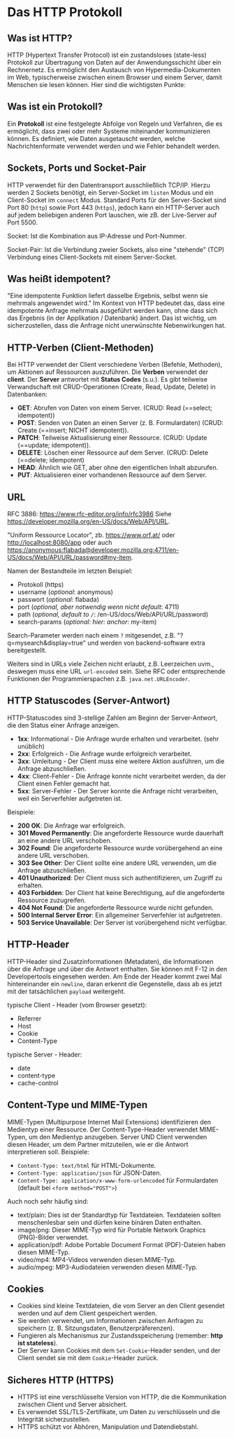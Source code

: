 # Das HTTP Protokoll

## Was ist HTTP?

HTTP (Hypertext Transfer Protocol) ist ein zustandsloses (state-less) Protokoll zur
Übertragung von Daten auf der Anwendungsschicht über ein Rechnernetz. Es
ermöglicht den Austausch von Hypermedia-Dokumenten im Web, typischerweise
zwischen einem Browser und einem Server, damit Menschen sie lesen können.
Hier sind die wichtigsten Punkte:

## Was ist ein Protokoll?

Ein **Protokoll** ist eine festgelegte Abfolge von Regeln und Verfahren, die es
ermöglicht, dass zwei oder mehr Systeme miteinander kommunizieren können.
Es definiert, wie Daten ausgetauscht werden, welche Nachrichtenformate verwendet
werden und wie Fehler behandelt werden.

## Sockets, Ports und Socket-Pair

HTTP verwendet für den Datentransport ausschließlich TCP/IP. Hierzu werden 2 Sockets benötigt, ein Server-Socket im `listen` Modus und ein Client-Socket im `connect` Modus. Standard Ports für den Server-Socket sind Port 80 (`http`) sowie Port 443 (`https`), jedoch kann ein HTTP-Server auch auf jedem beliebigen anderen Port lauschen, wie zB. der Live-Server auf Port 5500.

Socket: Ist die Kombination aus IP-Adresse und Port-Nummer.

Socket-Pair: Ist die Verbindung zweier Sockets, also eine "stehende" (TCP) Verbindung eines Client-Sockets mit einem Server-Socket.

## Was heißt idempotent?

"Eine idempotente Funktion liefert dasselbe Ergebnis, selbst wenn sie mehrmals angewendet wird."
Im Kontext von HTTP bedeutet das, dass eine idempotente Anfrage mehrmals ausgeführt werden kann,
ohne dass sich das Ergebnis (in der Applikation / Datenbank) ändert. Das ist wichtig, um
sicherzustellen, dass die Anfrage nicht unerwünschte Nebenwirkungen hat.

## **HTTP-Verben (Client-Methoden)**

Bei HTTP verwendet der Client verschiedene Verben (Befehle, Methoden), um Aktionen auf Ressourcen
auszuführen. Die **Verben** verwendet der **client**. Der **Server** antwortet mit
**Status Codes** (s.u.). Es gibt teilweise Verwandschaft mit CRUD-Operationen
(Create, Read, Update, Delete) in Datenbanken:

- **GET**: Abrufen von Daten von einem Server. (CRUD: Read (==select; idempotent))
- **POST**: Senden von Daten an einen Server (z. B. Formulardaten)
    (CRUD: Create (==insert; NICHT idempotent)).
- **PATCH**: Teilweise Aktualisierung einer Ressource. (CRUD: Update (==update; idempotent)).
- **DELETE**: Löschen einer Ressource auf dem Server. (CRUD: Delete (==delete; idempotent)
- **HEAD**: Ähnlich wie GET, aber ohne den eigentlichen Inhalt abzurufen.
- **PUT**: Aktualisieren einer vorhandenen Ressource auf dem Server.

## URL

RFC 3886: <https://www.rfc-editor.org/info/rfc3986>
Siehe <https://developer.mozilla.org/en-US/docs/Web/API/URL>.

"Uniform Ressource Locator", zb. <https://www.orf.at/> oder <http://localhost:8080/app> oder auch <https://anonymous:flabada@developer.mozilla.org:4711/en-US/docs/Web/API/URL/password#my-item>.

Namen der Bestandteile im letzten Beispiel:

- Protokoll (https)
- username (*optional*: anonymous)
- passwort (*optional*: flabada)
- port (*optional, aber notwendig wenn nicht default*: 4711)
- path (*optional, default to `/`*: /en-US/docs/Web/API/URL/password)
- search-params (*optional: hier: anchor*: my-item)

Search-Parameter werden nach einem `?` mitgesendet, z.B. "?q=mysearch&display=true" und werden von backend-software extra bereitgestellt.

Weiters sind in URLs viele Zeichen nicht erlaubt, z.B. Leerzeichen uvm., deswegen muss eine URL `url-encoded` sein. Siehe RFC oder entsprechende
Funktionen der Programmierspachen z.B. `java.net.URLEncoder`.

## **HTTP Statuscodes (Server-Antwort)**

HTTP-Statuscodes sind 3-stellige Zahlen am Beginn der Server-Antwort, die den Status einer Anfrage
anzeigen.

- **1xx**: Informational - Die Anfrage wurde erhalten und verarbeitet. (sehr unüblich)
- **2xx**: Erfolgreich - Die Anfrage wurde erfolgreich verarbeitet.
- **3xx**: Umleitung - Der Client muss eine weitere Aktion ausführen, um die Anfrage abzuschließen.
- **4xx**: Client-Fehler - Die Anfrage konnte nicht verarbeitet werden, da der Client einen Fehler gemacht hat.
- **5xx**: Server-Fehler - Der Server konnte die Anfrage nicht verarbeiten, weil ein Serverfehler aufgetreten ist.

Beispiele:

- **200 OK**: Die Anfrage war erfolgreich.
- **301 Moved Permanently**: Die angeforderte Ressource wurde dauerhaft an eine andere URL verschoben.
- **302 Found**: Die angeforderte Ressource wurde vorübergehend an eine andere URL verschoben.
- **303 See Other**: Der Client sollte eine andere URL verwenden, um die Anfrage abzuschließen.
- **401 Unauthorized**: Der Client muss sich authentifizieren, um Zugriff zu erhalten.
- **403 Forbidden**: Der Client hat keine Berechtigung, auf die angeforderte Ressource zuzugreifen.
- **404 Not Found**: Die angeforderte Ressource wurde nicht gefunden.
- **500 Internal Server Error**: Ein allgemeiner Serverfehler ist aufgetreten.
- **503 Service Unavailable**: Der Server ist vorübergehend nicht verfügbar.

## HTTP-Header

HTTP-Header sind Zusatzinformationen (Metadaten), die Informationen über die Anfrage und über die Antwort enthalten. Sie können
mit F-12 in den Developertools eingesehen werden. Am Ende der Header kommt zwei Mal hintereinander ein `newline`, daran erkennt
die Gegenstelle, dass ab es jetzt mit der tatsächlichen `payload` weitergeht.

typische Client - Header (vom Browser gesetzt):

- Referrer
- Host
- Cookie
- Content-Type

typische Server - Header:

- date
- content-type
- cache-control

## **Content-Type** und **MIME-Typen**

MIME-Typen (Multipurpose Internet Mail Extensions) identifizieren den Medientyp einer Ressource.
Der Content-Type-Header verwendet MIME-Typen, um den Medientyp anzugeben. Server UND Client
verwenden diesen Header, um dem Partner mitzuteilen, wie er die Antwort interpretieren soll.
Beispiele:

- `Content-Type: text/html` für HTML-Dokumente.
- `Content-Type: application/json` für JSON-Daten.
- `Content-Type: application/x-www-form-urlencoded` für Formulardaten (default bei `<form method="POST">`)

Auch noch sehr häufig sind:

- text/plain: Dies ist der Standardtyp für Textdateien. Textdateien sollten menschenlesbar sein und dürfen keine binären Daten enthalten.
- image/png: Dieser MIME-Typ wird für Portable Network Graphics (PNG)-Bilder verwendet.
- application/pdf: Adobe Portable Document Format (PDF)-Dateien haben diesen MIME-Typ.
- video/mp4: MP4-Videos verwenden diesen MIME-Typ.
- audio/mpeg: MP3-Audiodateien verwenden diesen MIME-Typ.

## **Cookies**

- Cookies sind kleine Textdateien, die vom Server an den Client gesendet werden und auf dem Client gespeichert werden.
- Sie werden verwendet, um Informationen zwischen Anfragen zu speichern (z. B. Sitzungsdaten, Benutzerpräferenzen).
- Fungieren als Mechanismus zur Zustandsspeicherung (remember: **http ist stateless**).
- Der Server kann Cookies mit dem `Set-Cookie`-Header senden, und der Client sendet sie mit dem `Cookie`-Header zurück.

## **Sicheres HTTP (HTTPS)**

- HTTPS ist eine verschlüsselte Version von HTTP, die die Kommunikation zwischen Client und Server absichert.
- Es verwendet SSL/TLS-Zertifikate, um Daten zu verschlüsseln und die Integrität sicherzustellen.
- HTTPS schützt vor Abhören, Manipulation und Datendiebstahl.
